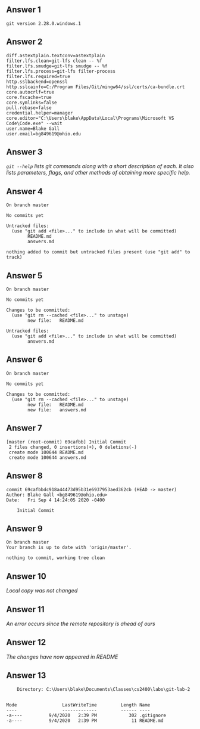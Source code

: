 ## Answer 1
```
git version 2.28.0.windows.1
```
## Answer 2
```
diff.astextplain.textconv=astextplain    
filter.lfs.clean=git-lfs clean -- %f     
filter.lfs.smudge=git-lfs smudge -- %f   
filter.lfs.process=git-lfs filter-process
filter.lfs.required=true
http.sslbackend=openssl
http.sslcainfo=C:/Program Files/Git/mingw64/ssl/certs/ca-bundle.crt
core.autocrlf=true
core.fscache=true
core.symlinks=false
pull.rebase=false
credential.helper=manager
core.editor="C:\Users\blake\AppData\Local\Programs\Microsoft VS Code\Code.exe" --wait
user.name=Blake Gall
user.email=bg849619@ohio.edu
```
## Answer 3
*`git --help` lists git commands along with a short description of each. It also lists parameters, flags, and other methods of obtaining more specific help.*
## Answer 4
```
On branch master

No commits yet

Untracked files:
  (use "git add <file>..." to include in what will be committed)
        README.md
        answers.md

nothing added to commit but untracked files present (use "git add" to track)
```
## Answer 5
```
On branch master

No commits yet

Changes to be committed:
  (use "git rm --cached <file>..." to unstage)
        new file:   README.md

Untracked files:
  (use "git add <file>..." to include in what will be committed)
        answers.md
```
## Answer 6
```
On branch master

No commits yet

Changes to be committed:
  (use "git rm --cached <file>..." to unstage)
        new file:   README.md
        new file:   answers.md
```
## Answer 7
```
[master (root-commit) 69cafbb] Initial Commit
 2 files changed, 0 insertions(+), 0 deletions(-)
 create mode 100644 README.md
 create mode 100644 answers.md
```
## Answer 8
```
commit 69cafbbdc918a44473d95b31e6937953aed362cb (HEAD -> master)
Author: Blake Gall <bg849619@ohio.edu>
Date:   Fri Sep 4 14:24:05 2020 -0400

    Initial Commit
```
## Answer 9
```
On branch master
Your branch is up to date with 'origin/master'.

nothing to commit, working tree clean
```
## Answer 10
*Local copy was not changed*
## Answer 11
*An error occurs since the remote repository is ahead of ours*
## Answer 12
*The changes have now appeared in README*
## Answer 13
```
    Directory: C:\Users\blake\Documents\Classes\cs2400\labs\git-lab-2


Mode                 LastWriteTime         Length Name
----                 -------------         ------ ----
-a----          9/4/2020   2:39 PM            302 .gitignore
-a----          9/4/2020   2:39 PM             11 README.md
```